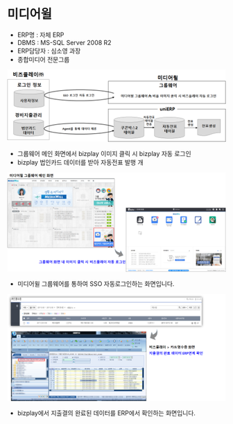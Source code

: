 # 미디어윌

 - ERP명 : 자체 ERP  
 - DBMS : MS-SQL Server 2008 R2  
 - ERP담당자 : 심소영 과장  
 - 종합미디어 전문그룹

![\[&#xADF8;&#xB9BC;1\] &#xAD6C;&#xC131;&#xB3C4;](../../../.gitbook/assets/image%20%28208%29.png)

 - 그룹웨어 메인 화면에서 bizplay 이미지 클릭 시 bizplay 자동 로그인  
 - bizplay 법인카드 데이터를 받아 자동전표 발행 개

![\[&#xADF8;&#xB9BC;2\] SSO &#xC790;&#xB3D9; &#xB85C;&#xADF8;&#xC778;](../../../.gitbook/assets/image%20%288%29.png)

 - 미디어윌 그룹웨어를 통하여 SSO 자동로그인하는 화면입니다.

![\[&#xADF8;&#xB9BC;3\] &#xC9C0;&#xCD9C;&#xACB0;&#xC758; &#xC644;&#xB8CC; &#xB370;&#xC774;&#xD130; ERP&#xC5F0;&#xACC4;](../../../.gitbook/assets/image%20%284%29.png)

 - bizplay에서 지출결의 완료된 데이터를 ERP에서 확인하는 화면입니다.

